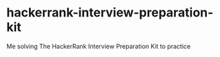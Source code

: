 # hackerrank-interview-preparation-kit
Me solving The HackerRank Interview Preparation Kit to practice
